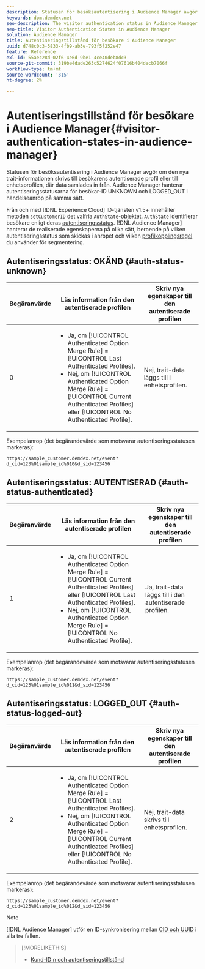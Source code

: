 ```yaml
---
description: Statusen för besöksautentisering i Audience Manager avgör om den nya trait-informationen skrivs till besökarens autentiserade profil eller till enhetsprofilen, där data samlades in från. Audience Manager hanterar autentiseringsstatusarna för besökar-ID UNKNOWN och LOGGED_OUT i händelseanrop på samma sätt.
keywords: dpm.demdex.net
seo-description: The visitor authentication status in Audience Manager determines if the new trait information is written to the visitor's authenticated profile or to the device profile, where the data was collected from. Audience Manager handles the visitor ID authentication statuses UNKNOWN and LOGGED_OUT in event calls in the same way.
seo-title: Visitor Authentication States in Audience Manager
solution: Audience Manager
title: Autentiseringstillstånd för besökare i Audience Manager
uuid: d748c0c3-5833-4fb9-ab3e-793f5f252e47
feature: Reference
exl-id: 55aec28d-02f6-4e6d-9be1-4ce40deb8dc3
source-git-commit: 319be4dade263c5274624f07616b404decb7066f
workflow-type: tm+mt
source-wordcount: '315'
ht-degree: 2%

---
```


# Autentiseringstillstånd för besökare i Audience Manager{#visitor-authentication-states-in-audience-manager}

Statusen för besöksautentisering i Audience Manager avgör om den nya trait-informationen skrivs till besökarens autentiserade profil eller till enhetsprofilen, där data samlades in från. Audience Manager hanterar autentiseringsstatusarna för besökar-ID UNKNOWN och LOGGED_OUT i händelseanrop på samma sätt.

Från och med [!DNL Experience Cloud] ID-tjänsten v1.5+ innehåller metoden `setCustomerID` det valfria `AuthState`-objektet. `AuthState` identifierar besökare enligt deras [autentiseringsstatus](https://experienceleague.adobe.com/docs/id-service/using/reference/authenticated-state.html?lang=sv-SE). [!DNL Audience Manager] hanterar de realiserade egenskaperna på olika sätt, beroende på vilken autentiseringsstatus som skickas i anropet och vilken [profilkopplingsregel ](../features/profile-merge-rules/merge-rules-dashboard.md) du använder för segmentering.

## Autentiseringsstatus: OKÄND {#auth-status-unknown}

| Begäranvärde | Läs information från den autentiserade profilen | Skriv nya egenskaper till den autentiserade profilen |
|---|---|---|
| 0 | <ul><li>Ja, om [!UICONTROL Authenticated Option Merge Rule] = [!UICONTROL Last Authenticated Profiles].</li><li>Nej, om [!UICONTROL Authenticated Option Merge Rule] = [!UICONTROL Current Authenticated Profiles] eller [!UICONTROL No Authenticated Profile].</li></ul> | Nej, trait-data läggs till i enhetsprofilen. |

Exempelanrop (det begärandevärde som motsvarar autentiseringsstatusen markeras):

`https://sample_customer.demdex.net/event?d_cid=123%01sample_id%010&d_sid=123456`

## Autentiseringsstatus: AUTENTISERAD {#auth-status-authenticated}

| Begäranvärde | Läs information från den autentiserade profilen | Skriv nya egenskaper till den autentiserade profilen |
|---|---|---|
| 1 | <ul><li>Ja, om [!UICONTROL Authenticated Option Merge Rule] = [!UICONTROL Current Authenticated Profiles] eller [!UICONTROL Last Authenticated Profiles].</li><li>Nej, om [!UICONTROL Authenticated Option Merge Rule] = [!UICONTROL No Authenticated Profile].</li></ul> | Ja, trait-data läggs till i den autentiserade profilen. |

Exempelanrop (det begärandevärde som motsvarar autentiseringsstatusen markeras):

`https://sample_customer.demdex.net/event?d_cid=123%01sample_id%011&d_sid=123456`

## Autentiseringsstatus: LOGGED_OUT {#auth-status-logged-out}

| Begäranvärde | Läs information från den autentiserade profilen | Skriv nya egenskaper till den autentiserade profilen |
|---|---|---|
| 2 | <ul><li>Ja, om [!UICONTROL Authenticated Option Merge Rule] = [!UICONTROL Last Authenticated Profiles].</li><li>Nej, om [!UICONTROL Authenticated Option Merge Rule] = [!UICONTROL Current Authenticated Profiles] eller [!UICONTROL No Authenticated Profile].</li></ul> | Nej, trait-data skrivs till enhetsprofilen. |

Exempelanrop (det begärandevärde som motsvarar autentiseringsstatusen markeras):

`https://sample_customer.demdex.net/event?d_cid=123%01sample_id%012&d_sid=123456`

>[!NOTE]
>
>[!DNL Audience Manager] utför en ID-synkronisering mellan [CID och UUID](../reference/ids-in-aam.md) i alla tre fallen.

>[!MORELIKETHIS]
>
>* [Kund-ID:n och autentiseringstillstånd](https://experienceleague.adobe.com/docs/id-service/using/reference/authenticated-state.html?lang=sv-SE)
